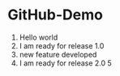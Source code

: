 # GitHub-Demo

1. Hello world
2. I am ready for release 1.0
3. new feature developed
4. I am ready for release 2.0
5
